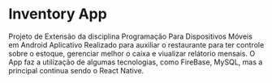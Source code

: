 # Inventory App

Projeto de Extensão da disciplina Programação Para Dispositivos Móveis em Android Aplicativo Realizado para auxiliar o restaurante para ter controle sobre o estoque, gerenciar melhor o caixa e viualizar relátorio mensais. O App faz a utilização de algumas tecnologias, como FireBase, MySQL, mas a principal continua sendo o React Native.
